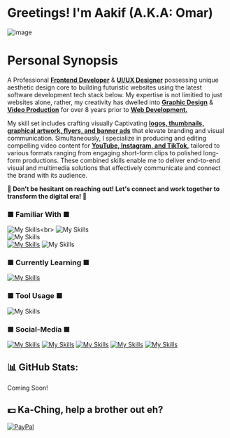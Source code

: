 # Greetings! I'm Aakif (A.K.A: Omar)
![image](https://github.com/user-attachments/assets/6f67fcd3-a136-43e1-9f05-fad2e548f2a7)
# Personal Synopsis
A Professional <ins>**Frontend Developer**</ins> & <ins>**UI/UX Designer**</ins> possessing unique aesthetic design core to building futuristic websites using the latest software development tech stack below. My expertise is not limitied to just websites alone, rather, my creativity has dwelled into <ins>**Graphic Design**</ins> & <ins>**Video Production**</ins> for over 8 years prior to <ins>**Web Development.**</ins> <br>

My skill set includes crafting visually Captivating <ins>**logos, thumbnails, graphical artwork, flyers, and banner ads**</ins> that elevate branding and visual communication. Simultaneously, I specialize in producing and editing compelling video content for <ins>**YouTube, Instagram, and TikTok,**</ins> tailored to various formats ranging from engaging short-form clips to polished long-form productions. These combined skills enable me to deliver end-to-end visual and multimedia solutions that effectively communicate and connect the brand with its audience.

**🔶 Don't be hesitant on reaching out! Let's connect and work together to transform the digital era! 🔶** 


### ■ Familiar With ■
![My Skills](https://go-skill-icons.vercel.app/api/icons?i=html,css,sass,js,py,php,)<br> 
![My Skills](https://go-skill-icons.vercel.app/api/icons?i=gsap) <br>
![My Skills](https://go-skill-icons.vercel.app/api/icons?i=nodejs,mysql) <br>
[![My Skills](https://skillicons.dev/icons?i=pr,ps,xd)](https://skillicons.dev) ![My Skills](https://go-skill-icons.vercel.app/api/icons?i=ai,indesign,figma)


### ■ Currently Learning ■
[![My Skills](https://skillicons.dev/icons?i=jquery,react)](https://skillicons.dev) <br>

### ■ Tool Usage ■
![My Skills](https://go-skill-icons.vercel.app/api/icons?i=chatgpt,github,git,vscode,vim,pycharm,notion,obsidian)

### ■ Social-Media ■
[![My Skills](https://skillicons.dev/icons?i=linkedin)](https://www.linkedin.com/in/hafizau/)
[![My Skills](https://skillicons.dev/icons?i=discord)](https://codepen.io/Auvance) 
[![My Skills](https://skillicons.dev/icons?i=codepen)](https://codepen.io/Auvance) 
[![My Skills](https://go-skill-icons.vercel.app/api/icons?i=x)](https://x.com/therealAuvance) 
[![My Skills](https://go-skill-icons.vercel.app/api/icons?i=behance)](https://www.behance.net/auvance)






## 📊 GitHub Stats:
Coming Soon!

## 💵 Ka-Ching, help a brother out eh?
[![PayPal](https://img.shields.io/badge/PayPal-00457C?style=for-the-badge&logo=paypal&logoColor=white)](https://paypal.me/Auvance) 
